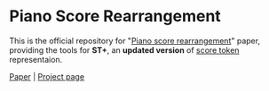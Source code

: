 # Piano Score Rearrangement

This is the official repository for "[Piano score rearrangement](https://link.springer.com/article/10.1186/s13636-023-00321-7)" paper,  
providing the tools for **ST+**, an **updated version** of [score token](https://github.com/suzuqn/ScoreTransformer/) representaion. 

[Paper](https://link.springer.com/article/10.1186/s13636-023-00321-7) | [Project page](https://score-rearrangement.github.io/)

<!--
[Paper](https://arxiv.org/abs/2112.00355) | [Short paper](https://archives.ismir.net/ismir2021/latebreaking/000032.pdf) | [Project page](https://score-transformer.github.io/)


## Overview

This repository provides:
- [**Tokenization tools**](tokenization_tools) between MusicXML scores and score tokens
- A [**metric**](metric) used in the papers

## Citation
If you find this repository helpful, please consider citing our paper:
```
@inproceedings{suzuki2023,
 author = {Suzuki, Masahiro},
 title = {Piano score rearrangement into multiple difficulty levels via notation-to-notation approach},
 booktitle = {Proceedings of the 3rd ACM International Conference on Multimedia in Asia},
 year = {2021},
 pages = {31:1--31:7},
 doi = {10.1145/3469877.3490612}
}
```
-->
